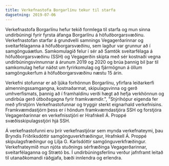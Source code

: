 ```yaml
---
title: Verkefnastofa Borgarlínu tekur til starfa
dagsetning: 2019-07-06
---
```


Verkefnastofa Borgarlínu hefur tekið formlega til starfa og mun sinna undirbúningi fyrir fyrsta áfanga Borgarlínu á höfuðborgarsvæðinu. Verkefnastofan starfar á grundvelli samnings Vegagerðarinnar og sveitarfélaganna á höfuðborgarsvæðinu, sem lagður var grunnur að í samgönguáætlun. Samkomulagið felur í sér að Samtök sveitarfélaga á höfuðborgarsvæðinu (SSH) og Vegagerðin skipta með sér kostnaði vegna undirbúningsvinnunnar á árunum 2019 og 2020 og brúa þannig bil þar til samkomulag hefur náðst um fyrirkomulag og fjármögnun á öllum samgöngukerfum á höfuðborgarsvæðinu næstu 15 árin.

Verkefni stofunnar er að ljúka forhönnun Borgarlínu, yfirfara leiðarkerfi almenningssamgangna, kostnaðarmat, skipulagsvinna og gerð umhverfismats, þannig að í framhaldinu verði hægt að hefja verkhönnun og undirbúa gerð útboðsgagna fyrir framkvæmdir.", "Stýrihópur eigenda fer með yfirstjórn Verkefnastofunnar og tryggir sterkt eignarhald verkefnisins. Framkvæmdastjórn þess er í höndum framkvæmdastjóra SSH og forstjóra Vegagerðarinnar en verkefnisstjóri er Hrafnkell Á. Proppé svæðisskipulagsstjóri hjá SSH.

Á verkefnastofunni eru þrír verkefnastjórar sem mynda verkefnateymi, þau Bryndís Friðriksdóttir samgönguverkfræðingur, Hrafnkell Á. Proppé skipulagsfræðingur og Lilja G. Karlsdóttir samgönguverkfræðingur. Verkefnateymið mun njóta stuðnings sérfræðinga Vegagerðarinnar, sveitarfélaganna og Strætó bs. Í undirbúningsferlinu verður jafnframt leitað til utanaðkomandi ráðgjafa, bæði innlendra og erlendra.
